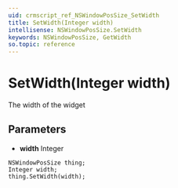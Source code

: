 ```yaml
---
uid: crmscript_ref_NSWindowPosSize_SetWidth
title: SetWidth(Integer width)
intellisense: NSWindowPosSize.SetWidth
keywords: NSWindowPosSize, GetWidth
so.topic: reference
---
```


# SetWidth(Integer width)

The width of the widget

## Parameters

* **width** Integer

```crmscript
NSWindowPosSize thing;
Integer width;
thing.SetWidth(width);
```

